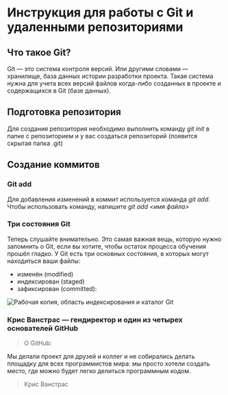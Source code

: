 #  Инструкция для работы с Git и удаленными репозиториями

## Что такое Git?
Git — это система контроля версий. Или другими словами — хранилище, база данных истории разработки проекта. Такая система нужна для учета всех версий файлов когда-либо созданных в проекте и содержащихся в Git (базе данных).

## Подготовка репозитория
Для создания репозитория необходимо выполнить команду *git init* в папке с репозиторием и у вас создаться репозиторий (появится скрытая папка .git)

## Создание коммитов

### Git add
Для добавления изменений в коммит используется команда *git add*. Чтобы использовать команду, напишите *git add <имя файла>*

### Три состояния Git

Теперь слушайте внимательно. Это самая важная вещь, которую нужно запомнить о Git, если вы хотите, чтобы остаток процесса обучения прошёл гладко. У Git есть три основных состояния, в которых могут находиться ваши файлы: 
* изменён (modified) 
* индексирован (staged)
* зафиксирован (committed):

![Рабочая копия, область индексирования и каталог Git](https://git-scm.com/book/en/v2/images/areas.png)



### Крис Ванстрас — гендиректор и один из четырех основателей GitHub

> О GitHub:

Мы делали проект для друзей и коллег и не собирались делать площадку для всех программистов мира: мы просто хотели создать место, где можно будет легко делиться программным кодом.
>
> Крис Ванстрас